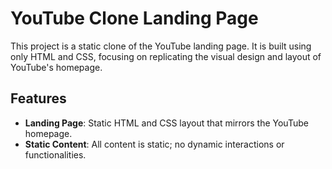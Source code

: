 # YouTube Clone Landing Page

This project is a static clone of the YouTube landing page. It is built using only HTML and CSS, focusing on replicating the visual design and layout of YouTube's homepage.

## Features

- **Landing Page**: Static HTML and CSS layout that mirrors the YouTube homepage.
- **Static Content**: All content is static; no dynamic interactions or functionalities.